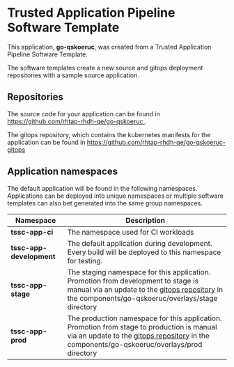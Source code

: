 # Trusted Application Pipeline Software Template

This application, **go-qskoeruc**, was created from a Trusted Application Pipeline Software Template.

The software templates create a new source and gitops deployment repositories with a sample source application. 

## Repositories

The source code for your application can be found in [https://github.com/rhtap-rhdh-qe/go-qskoeruc ](https://github.com/rhtap-rhdh-qe/go-qskoeruc ).
 
The gitops repository, which contains the kubernetes manifests for the application can be found in 
[https://github.com/rhtap-rhdh-qe/go-qskoeruc-gitops ](https://github.com/rhtap-rhdh-qe/go-qskoeruc-gitops ) 

## Application namespaces 

The default application will be found in the following namespaces. Applications can be deployed into unique namespaces or multiple software templates can also bet generated into the same group namespaces.  

|  Namespace   |  Description   |  
| -------- | -------- |
| **tssc-app-ci** | The namespace used for CI workloads |
| **tssc-app-development** | The default application during development. Every build will be deployed to this namespace for testing. |
| **tssc-app-stage** | The staging namespace for this application. Promotion from development to stage is manual via an update to the [gitops repository](https://github.com/rhtap-rhdh-qe/go-qskoeruc-gitops ) in the components/go-qskoeruc/overlays/stage directory |
| **tssc-app-prod** | The production namespace for this application. Promotion from stage to production is manual via an update to the [gitops repository](https://github.com/rhtap-rhdh-qe/go-qskoeruc-gitops ) in the components/go-qskoeruc/overlays/prod directory |